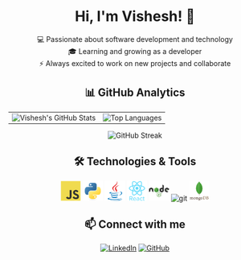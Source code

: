 <div align="center">

# Hi, I'm Vishesh! 👋

💻 Passionate about software development and technology  
🎓 Learning and growing as a developer  
⚡ Always excited to work on new projects and collaborate

## 📊 GitHub Analytics

| | |
|---|---|
| ![Vishesh's GitHub Stats](https://github-readme-stats.vercel.app/api?username=vishesh07007&show_icons=true&theme=radical&hide_border=true) | ![Top Languages](https://github-readme-stats.vercel.app/api/top-langs/?username=vishesh07007&layout=compact&theme=radical&hide_border=true) |

![GitHub Streak](https://streak-stats.demolab.com/?user=vishesh07007&theme=radical&hide_border=true)

## 🛠️ Technologies & Tools

<p align="center">
  <img src="https://raw.githubusercontent.com/devicons/devicon/master/icons/javascript/javascript-original.svg" alt="javascript" width="40" height="40"/>
  <img src="https://raw.githubusercontent.com/devicons/devicon/master/icons/python/python-original.svg" alt="python" width="40" height="40"/>
  <img src="https://raw.githubusercontent.com/devicons/devicon/master/icons/java/java-original.svg" alt="java" width="40" height="40"/>
  <img src="https://raw.githubusercontent.com/devicons/devicon/master/icons/react/react-original-wordmark.svg" alt="react" width="40" height="40"/>
  <img src="https://raw.githubusercontent.com/devicons/devicon/master/icons/nodejs/nodejs-original-wordmark.svg" alt="nodejs" width="40" height="40"/>
  <img src="https://www.vectorlogo.zone/logos/git-scm/git-scm-icon.svg" alt="git" width="40" height="40"/>
  <img src="https://raw.githubusercontent.com/devicons/devicon/master/icons/mongodb/mongodb-original-wordmark.svg" alt="mongodb" width="40" height="40"/>
</p>

## 📫 Connect with me

[![LinkedIn](https://img.shields.io/badge/LinkedIn-0077B5?style=for-the-badge&logo=linkedin&logoColor=white)](https://linkedin.com/in/your-profile)
[![GitHub](https://img.shields.io/badge/GitHub-100000?style=for-the-badge&logo=github&logoColor=white)](https://github.com/vishesh07007)

</div>
